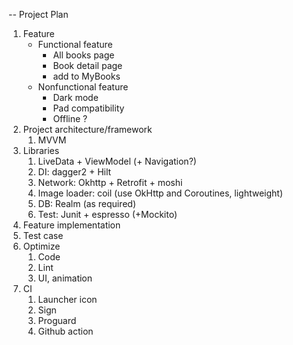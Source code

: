 -- Project Plan
1. Feature
   - Functional feature
     - All books page
     - Book detail page
     - add to MyBooks
   - Nonfunctional feature
     - Dark mode
     - Pad compatibility
     - Offline ?
2. Project architecture/framework
   1. MVVM 
3. Libraries
   1. LiveData + ViewModel (+ Navigation?)
   2. DI: dagger2 + Hilt
   3. Network: Okhttp + Retrofit + moshi
   4. Image loader: coil (use OkHttp and Coroutines, lightweight)
   5. DB: Realm (as required)
   6. Test: Junit + espresso (+Mockito)
4. Feature implementation
5. Test case
6. Optimize
   1. Code
   2. Lint
   3. UI, animation
7. CI
   1. Launcher icon
   2. Sign
   3. Proguard
   4. Github action

